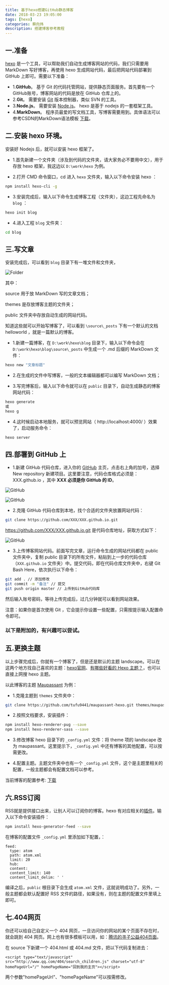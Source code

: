 ```yaml
---
title: 基于hexo搭建GitHub静态博客
date: 2018-03-23 19:05:00
tags: [hexo]
categories: 蔡向炜
description: 搭建博客参考教程
---
```


## 一.准备

[hexo](https://github.com/hexojs/hexo) 是一个工具，可以帮助我们自动生成博客网站的代码，我们只需要用 MarkDown 写好博客，再使用 hexo 生成网站代码，最后把网站代码部署到 GitHub 上即可。需要以下准备：

- 1.**GitHub**。 基于 Git 的代码托管网站，提供静态页面服务。首先要有一个GitHub账号，博客网站的代码是放在 GitHub 仓库上的。
- 2.**Git**。 需要安装 [Git](https://gitforwindows.org) 版本控制器，类似 SVN 的工具。
- 3.**Node.js**。 需要安装 [Node.js](http://nodejs.cn)。 hexo 是基于 nodejs 的一套框架工具。
- 4.**MarkDown**。 程序员最爱的写文档工具，写博客需要用到。具体语法可以参考CSDN的MarkDown语法模板 [下载](/download/MarkDown.rar)。

## 二.安装 hexo 环境。

安装好 Nodejs 后，就可以安装 hexo 框架了。

- 1.首先新建一个文件夹（涉及到代码的文件夹，请大家务必不要用中文），用于存放 hexo 框架，我这边以 `D:\work\hexo` 为例。

- 2.打开 CMD 命令窗口，cd 进入 `hexo` 文件夹，输入以下命令安装 hexo ：

``` bash
npm install hexo-cli -g
```

- 3.安装完成后，输入以下命令生成博客工程（文件夹），这边工程先命名为 `blog` ：

``` bash
hexo init blog
```

- 4.进入工程 `blog` 文件夹：

``` bash
cd blog
```

## 三.写文章

安装完成后，可以看到 `blog` 目录下有一堆文件和文件夹，

![Folder](/img/hexo/folder.jpg)

其中：

source 用于放 MarkDown 写的文章文档；

themes 是存放博客主题的文件夹；

public 文件夹中存放自动生成的网站代码。

知道这些就可以开始写博客了，可以看到 `\source\_posts` 下有一个默认的文档 helloworld ，就是一篇默认的博客。

- 1.新建一篇博客，在 `D:\work\hexo\blog` 目录下，输入以下命令会在 `D:\work\hexo\blog\source\_posts` 中生成一个 .md 后缀的 MarkDown 文件：

``` bash
hexo new "文章标题"
```

- 2.在生成的文件中写博客，一般的文本编辑器都可以编写 MarkDown 文档；

- 3.写完博客后，输入以下命令就可以在 `public` 目录下，自动生成静态的博客网站代码：

``` bash
hexo generate
或
hexo g
```

- 4.这时候启动本地服务，就可以预览网站（ http://localhost:4000/ ）效果了，启动服务命令：

``` bash
hexo server
```

## 四.部署到 GitHub 上

- 1.新建 GitHub 代码仓库，进入你的 [GitHub](https://github.com/) 主页，点击右上角的加号，选择 New repository 新建项目。这里要注意，代码仓库格式必须是： XXX.github.io ，其中 **XXX 必须是你 GitHub 的 ID**。

![GitHub](/img/hexo/GitHub_1.jpg)

![GitHub](/img/hexo/GitHub_2.jpg)

- 2.克隆 GitHub 代码仓库到本地，找个合适的文件夹放置网站代码：

``` bash
git clone https://github.com/XXX/XXX.github.io.git
```

https://github.com/XXX/XXX.github.io.git 是代码仓库地址，获取方式如下：

![GitHub](/img/hexo/GitHub_3.jpg)

- 3.上传博客网站代码。前面写完文章，运行命令生成的网站代码都在 public 文件夹中，复制 public 目录下的所有文件，粘贴到上一步的代码仓库（`XXX.github.io` 文件夹）中。提交代码，即在代码仓库文件夹中，右键 Git Bash Here，依次执行以下命令：

``` bash
git add . // 添加修改
git commit -m "备注" // 提交
git push origin master // 上传到GitHub代码库
```

然后输入账号密码，等待上传完成后，过几分钟就可以看到网站效果。

注意：如果你是首次使用 Git ，它会提示你设置一些配置，只需按提示输入配置命令即可。

### 以下是附加的，有兴趣可以尝试。

## 五.更换主题

以上步骤完成后，你就有一个博客了，但是还是默认的主题 landscape。可以在这两个地方找自己喜欢的主题：[hexo官网](https://hexo.io/themes/)、[有哪些好看的 Hexo 主题？](http://www.zhihu.com/question/24422335)，也可以直接上网搜 hexo 主题。

以此博客的主题 [Maupassant](https://github.com/tufu9441/maupassant-hexo) 为例：

- 1.克隆主题到 `themes` 文件夹中：

``` bash
git clone https://github.com/tufu9441/maupassant-hexo.git themes/maupassant
```

- 2.按照文档要求，安装插件：

``` bash
npm install hexo-renderer-pug --save
npm install hexo-renderer-sass --save
```

- 3.修改博客 hexo 目录下的 `_config.yml` 文件：将 theme 项的 landscape 改为 maupassant。这里提示下，`_config.yml` 中还有博客的其他配置，可以按需更改。

- 4.配置主题。主题文件夹中也有一个 `_config.yml` 文件，这个是主题里相关的配置，一般主题都会有配置文档可以参考。

当前博客的配置参考: [下载](/download/blog_onfig.rar)

## 六.RSS订阅

RSS就是提供接口出来，让别人可以订阅你的博客。hexo 有对应相关的[插件](https://github.com/hexojs/hexo-generator-feed)。输入以下命令安装插件：

``` bash
npm install hexo-generator-feed --save
```

在博客的配置文件 `_config.yml` 里添加如下配置，：

```
feed:
  type: atom
  path: atom.xml
  limit: 20
  hub:
  content:
  content_limit: 140
  content_limit_delim: ' '
```

编译之后，`public` 根目录下会生成 `atom.xml` 文件，这就说明成功了。另外，一般主题都会默认配置好 RSS 文件的路径，如果没有，则在主题的配置文件里填上即可。

## 七.404网页

你还可以给自己自定义一个 404 网页，一旦访问你的网站的某个页面不存在时，就会跳到 404 网页。网上也有很多模板可以用，如：[腾讯的寻子公益404页面](http://www.qq.com/404/)。

在 source 下新建一个 404.html 或 404.md 文件，把以下代码复制进去：

```
<script type="text/javascript" src="http://www.qq.com/404/search_children.js" charset="utf-8" homePageUrl="/" homePageName="回到我的主页"></script>
``` 

两个参数"homePageUrl"、"homePageName"可以按需修改。
